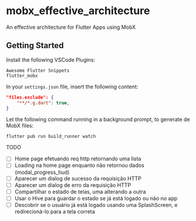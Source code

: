 # mobx_effective_architecture

An effective architecture for Flutter Apps using MobX

## Getting Started

Install the following VSCode Plugins:
```
Awesome Flutter Snippets
flutter_mobx
```

In your `settings.json` file, insert the following content:

```json
"files.exclude": {
    "**/*.g.dart": true,
}
```

Let the following command running in a background prompt, to generate de MobX files:
```shell
flutter pub run build_runner watch
```

TODO
- [ ] Home page efetuando req http retornando uma lista
- [ ] Loading na home page enquanto não retornou dados (modal_progress_hud)
- [ ] Aparecer um dialog de sucesso da requisição HTTP
- [ ] Aparecer um dialog de erro da requisição HTTP
- [ ] Compartilhar o estado de telas, uma alterando a outra
- [ ] Usar o Hive para guardar o estado se já está logado ou não no app
- [ ] Descobrir se o usuário já está logado usando uma SplashScreen, e redirecioná-lo para a tela correta